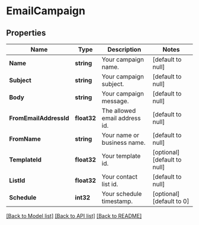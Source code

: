 # EmailCampaign

## Properties
Name | Type | Description | Notes
------------ | ------------- | ------------- | -------------
**Name** | **string** | Your campaign name. | [default to null]
**Subject** | **string** | Your campaign subject. | [default to null]
**Body** | **string** | Your campaign message. | [default to null]
**FromEmailAddressId** | **float32** | The allowed email address id. | [default to null]
**FromName** | **string** | Your name or business name. | [default to null]
**TemplateId** | **float32** | Your template id. | [optional] [default to null]
**ListId** | **float32** | Your contact list id. | [default to null]
**Schedule** | **int32** | Your schedule timestamp. | [optional] [default to 0]

[[Back to Model list]](../README.md#documentation-for-models) [[Back to API list]](../README.md#documentation-for-api-endpoints) [[Back to README]](../README.md)


